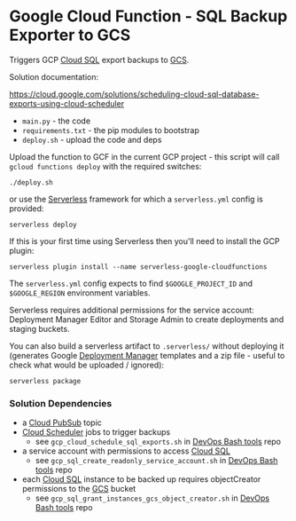 Google Cloud Function - SQL Backup Exporter to GCS
=====================

Triggers GCP [Cloud SQL](https://cloud.google.com/sql) export backups to [GCS](https://cloud.google.com/storage).

Solution documentation:

https://cloud.google.com/solutions/scheduling-cloud-sql-database-exports-using-cloud-scheduler

- `main.py` - the code
- `requirements.txt` - the pip modules to bootstrap
- `deploy.sh` - upload the code and deps

Upload the function to GCF in the current GCP project - this script will call `gcloud functions deploy` with the required switches:

```
./deploy.sh
```

or use the [Serverless](https://www.serverless.com/) framework for which a `serverless.yml` config is provided:

```
serverless deploy
```

If this is your first time using Serverless then you'll need to install the GCP plugin:

```
serverless plugin install --name serverless-google-cloudfunctions
```

The `serverless.yml` config expects to find `$GOOGLE_PROJECT_ID` and `$GOOGLE_REGION` environment variables.

Serverless requires additional permissions for the service account: Deployment Manager Editor and Storage Admin to create deployments and staging buckets.

You can also build a serverless artifact to `.serverless/` without deploying it (generates Google [Deployment Manager](https://cloud.google.com/deployment-manager) templates and a zip file - useful to check what would be uploaded / ignored):

```
serverless package
```

### Solution Dependencies

- a [Cloud PubSub](https://cloud.google.com/pubsub) topic
- [Cloud Scheduler](https://cloud.google.com/scheduler) jobs to trigger backups
  - see `gcp_cloud_schedule_sql_exports.sh` in [DevOps Bash tools](https://github.com/HariSekhon/DevOps-Bash-tools/) repo
- a service account with permissions to access [Cloud SQL](https://cloud.google.com/sql)
  - see `gcp_sql_create_readonly_service_account.sh` in [DevOps Bash tools](https://github.com/HariSekhon/DevOps-Bash-tools/) repo
- each [Cloud SQL](https://cloud.google.com/sql) instance to be backed up requires objectCreator permissions to the [GCS](https://cloud.google.com/storage) bucket
  - see `gcp_sql_grant_instances_gcs_object_creator.sh` in [DevOps Bash tools](https://github.com/HariSekhon/DevOps-Bash-tools/) repo
